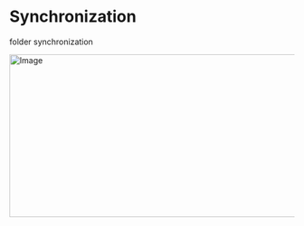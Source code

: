 # Synchronization

folder synchronization

<img width="719" height="288" alt="Image" src="https://github.com/user-attachments/assets/094171e5-69a0-422d-957f-561289f776a9" />
